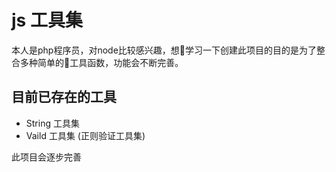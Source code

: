 # js 工具集
本人是php程序员，对node比较感兴趣，想学习一下创建此项目的目的是为了整合多种简单的工具函数，功能会不断完善。

## 目前已存在的工具
* String 工具集 
* Vaild 工具集 (正则验证工具集)

此项目会逐步完善
